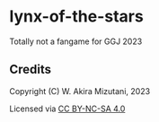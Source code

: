 # lynx-of-the-stars

Totally not a fangame for GGJ 2023

## Credits

Copyright (C) W. Akira Mizutani, 2023

Licensed via [CC BY-NC-SA 4.0](https://creativecommons.org/licenses/by-nc-sa/4.0/)
